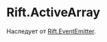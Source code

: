 # Rift.ActiveArray

Наследует от [Rift.EventEmitter](https://github.com/2gis/RiftJS/blob/master/docs/EventEmitter.ru.md).
